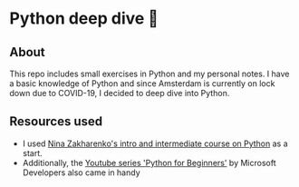 # Python deep dive :snake: 

## About
This repo includes small exercises in Python and my personal notes. I have a basic knowledge of Python and since Amsterdam is currently on lock down due to COVID-19, I decided to deep dive into Python. 

## Resources used
* I used [Nina Zakharenko's intro and intermediate course on Python](https://www.learnpython.dev/01-introduction/) as a start. 
* Additionally, the [Youtube series 'Python for Beginners'](https://www.youtube.com/playlist?list=PLlrxD0HtieHhS8VzuMCfQD4uJ9yne1mE6) by Microsoft Developers also came in handy

